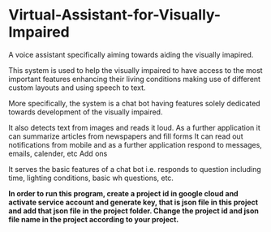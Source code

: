 # Virtual-Assistant-for-Visually-Impaired

A voice assistant specifically aiming towards aiding the visually imapired.

This system is used to help the visually impaired to have access to the most important features enhancing their living conditions making use of different custom layouts and using speech to text.

More specifically, the system is a chat bot having features solely dedicated towards development of the visually impaired.

It also detects text from images and reads it loud.
As a further application it can summarize articles from newspapers and fill forms
It can read out notifications from mobile and as a further application respond to messages, emails, calender, etc
Add ons

It serves the basic features of a chat bot i.e. responds to question including time, lighting conditions, basic wh questions, etc.

**In order to run this program, create a project id in google cloud and activate service account and generate key, that is json file in this project and add that json file in the project folder. Change the project id and json file name in the project according to your project.**

